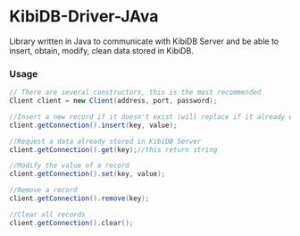 # KibiDB-Driver-JAva
Library written in Java to communicate with KibiDB Server and be able to insert, obtain, modify, clean data stored in KibiDB.

### Usage

```java
// There are several constructors, this is the most recommended
Client client = new Client(address, port, password);

//Insert a new record if it doesn't exist (will replace if it already exists)
client.getConnection().insert(key, value);

//Request a data already stored in KibiDB Server
client.getConnection().get(key);//this return string

//Modify the value of a record
client.getConnection().set(key, value);

//Remove a record
client.getConnection().remove(key);

//Clear all records
client.getConnection().clear();
```